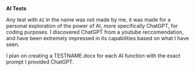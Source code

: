 **AI Tests**

Any test with `AI` in the name was not made by me, it was made for a personal exploration of the power of AI, more specifically ChatGPT, for coding purposes. I discovered ChatGPT from a youtube reccomendation, and have been extremely impressed in its capabilities based on what I have seen.

I plan on creating a TESTNAME.docx for each AI function with the exact prompt I provided ChatGPT. 
